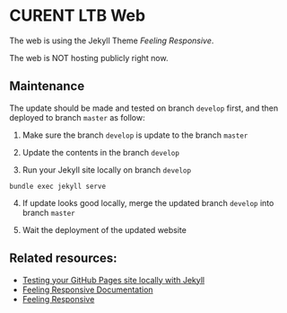 # CURENT LTB Web

The web is using the Jekyll Theme *Feeling Responsive*.

The web is NOT hosting publicly right now.

## Maintenance
The update should be made and tested on branch ``develop`` first, and then deployed to branch ``master`` as follow:

1. Make sure the branch ``develop`` is update to the branch ``master``

2. Update the contents in the branch ``develop``

3. Run your Jekyll site locally on branch ``develop``
```
bundle exec jekyll serve
```

4. If update looks good locally, merge the updated branch ``develop`` into branch ``master``

5. Wait the deployment of the updated website

## Related resources:
- [Testing your GitHub Pages site locally with Jekyll](https://docs.github.com/en/pages/setting-up-a-github-pages-site-with-jekyll/testing-your-github-pages-site-locally-with-jekyll)
- [Feeling Responsive Documentation](https://phlow.github.io/feeling-responsive/documentation/)
- [Feeling Responsive](http://phlow.github.io/feeling-responsive/)
